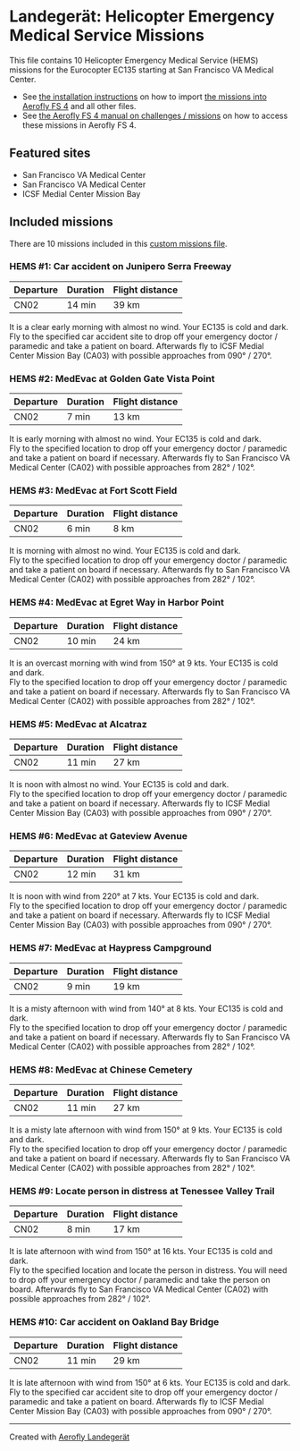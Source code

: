 # Landegerät: Helicopter Emergency Medical Service Missions

This file contains 10 Helicopter Emergency Medical Service (HEMS) missions for the Eurocopter EC135 starting at San Francisco VA Medical Center.

- See [the installation instructions](https://fboes.github.io/aerofly-missions/docs/generic-installation.html) on how to import [the missions into Aerofly FS 4](missions/custom_missions_user.tmc) and all other files.
- See [the Aerofly FS 4 manual on challenges / missions](https://www.aerofly.com/tutorials/missions/) on how to access these missions in Aerofly FS 4.

## Featured sites

- San Francisco VA Medical Center
- San Francisco VA Medical Center
- ICSF Medial Center Mission Bay

## Included missions

There are 10 missions included in this [custom missions file](missions/custom_missions_user.tmc).

### HEMS #1: Car accident on Junipero Serra Freeway

| Departure | Duration | Flight distance |
| --------- | -------- | --------------- |
| CN02      | 14 min   | 39 km           |

It is a clear early morning with almost no wind. Your EC135 is cold and dark.  
Fly to the specified car accident site to drop off your emergency doctor / paramedic and take a patient on board. Afterwards fly to ICSF Medial Center Mission Bay (CA03) with possible approaches from 090° / 270°.

### HEMS #2: MedEvac at Golden Gate Vista Point

| Departure | Duration | Flight distance |
| --------- | -------- | --------------- |
| CN02      | 7 min    | 13 km           |

It is early morning with almost no wind. Your EC135 is cold and dark.  
Fly to the specified location to drop off your emergency doctor / paramedic and take a patient on board if necessary. Afterwards fly to San Francisco VA Medical Center (CA02) with possible approaches from 282° / 102°.

### HEMS #3: MedEvac at Fort Scott Field

| Departure | Duration | Flight distance |
| --------- | -------- | --------------- |
| CN02      | 6 min    | 8 km            |

It is morning with almost no wind. Your EC135 is cold and dark.  
Fly to the specified location to drop off your emergency doctor / paramedic and take a patient on board if necessary. Afterwards fly to San Francisco VA Medical Center (CA02) with possible approaches from 282° / 102°.

### HEMS #4: MedEvac at Egret Way in Harbor Point

| Departure | Duration | Flight distance |
| --------- | -------- | --------------- |
| CN02      | 10 min   | 24 km           |

It is an overcast morning with wind from 150° at 9 kts. Your EC135 is cold and dark.  
Fly to the specified location to drop off your emergency doctor / paramedic and take a patient on board if necessary. Afterwards fly to San Francisco VA Medical Center (CA02) with possible approaches from 282° / 102°.

### HEMS #5: MedEvac at Alcatraz

| Departure | Duration | Flight distance |
| --------- | -------- | --------------- |
| CN02      | 11 min   | 27 km           |

It is noon with almost no wind. Your EC135 is cold and dark.  
Fly to the specified location to drop off your emergency doctor / paramedic and take a patient on board if necessary. Afterwards fly to ICSF Medial Center Mission Bay (CA03) with possible approaches from 090° / 270°.

### HEMS #6: MedEvac at Gateview Avenue

| Departure | Duration | Flight distance |
| --------- | -------- | --------------- |
| CN02      | 12 min   | 31 km           |

It is noon with wind from 220° at 7 kts. Your EC135 is cold and dark.  
Fly to the specified location to drop off your emergency doctor / paramedic and take a patient on board if necessary. Afterwards fly to ICSF Medial Center Mission Bay (CA03) with possible approaches from 090° / 270°.

### HEMS #7: MedEvac at Haypress Campground

| Departure | Duration | Flight distance |
| --------- | -------- | --------------- |
| CN02      | 9 min    | 19 km           |

It is a misty afternoon with wind from 140° at 8 kts. Your EC135 is cold and dark.  
Fly to the specified location to drop off your emergency doctor / paramedic and take a patient on board if necessary. Afterwards fly to San Francisco VA Medical Center (CA02) with possible approaches from 282° / 102°.

### HEMS #8: MedEvac at Chinese Cemetery

| Departure | Duration | Flight distance |
| --------- | -------- | --------------- |
| CN02      | 11 min   | 27 km           |

It is a misty late afternoon with wind from 150° at 9 kts. Your EC135 is cold and dark.  
Fly to the specified location to drop off your emergency doctor / paramedic and take a patient on board if necessary. Afterwards fly to San Francisco VA Medical Center (CA02) with possible approaches from 282° / 102°.

### HEMS #9: Locate person in distress at Tenessee Valley Trail

| Departure | Duration | Flight distance |
| --------- | -------- | --------------- |
| CN02      | 8 min    | 17 km           |

It is late afternoon with wind from 150° at 16 kts. Your EC135 is cold and dark.  
Fly to the specified location and locate the person in distress. You will need to drop off your emergency doctor / paramedic and take the person on board. Afterwards fly to San Francisco VA Medical Center (CA02) with possible approaches from 282° / 102°.

### HEMS #10: Car accident on Oakland Bay Bridge

| Departure | Duration | Flight distance |
| --------- | -------- | --------------- |
| CN02      | 11 min   | 29 km           |

It is late afternoon with wind from 150° at 6 kts. Your EC135 is cold and dark.  
Fly to the specified car accident site to drop off your emergency doctor / paramedic and take a patient on board. Afterwards fly to ICSF Medial Center Mission Bay (CA03) with possible approaches from 090° / 270°.

---

Created with [Aerofly Landegerät](https://github.com/fboes/aerofly-patterns)
